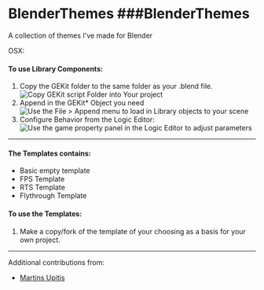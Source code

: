 BlenderThemes
###BlenderThemes
=============

A collection of themes I've made for Blender

OSX:


#### To use Library Components:

1. Copy the GEKit folder to the same folder as your .blend file.
![Copy GEKit script Folder into Your project](Docs/copyGEKit.png)
2. Append in the GEKit* Object you need
![Use the File > Append menu to load in Library objects to your scene](Docs/useLibrary.png)
3. Configure Behavior from the Logic Editor:
![Use the game property panel in the Logic Editor to adjust parameters](Docs/useLogicProperties.png)

---

#### The Templates contains:
- Basic empty template
- FPS Template
- RTS Template
- Flythrough Template

#### To use the Templates:
1. Make a copy/fork of the template of your choosing as a basis for your own project.

---
Additional contributions from:
- [Martins Upitis](http://devlog-martinsh.blogspot.com)
